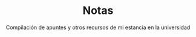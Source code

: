 ---
title: Notas
subtitle: Compilación de apuntes y otros recursos de mi estancia en la universidad
---